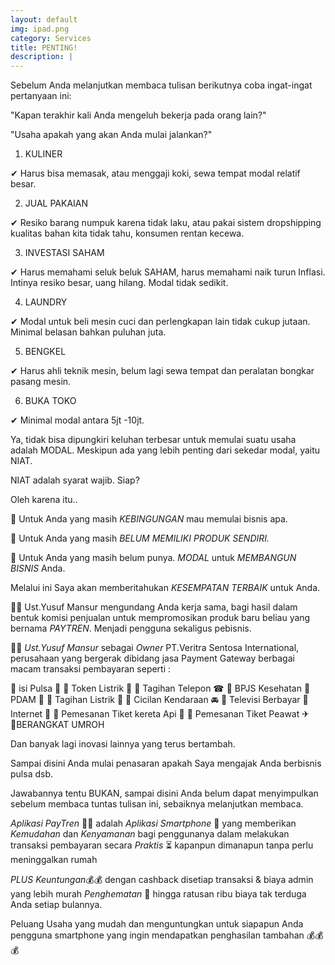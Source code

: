 ```yaml
---
layout: default
img: ipad.png
category: Services
title: PENTING!
description: |
---
```

Sebelum Anda melanjutkan membaca tulisan berikutnya coba ingat-ingat pertanyaan ini:

"Kapan terakhir kali Anda mengeluh bekerja pada orang lain?"

"Usaha apakah yang akan Anda mulai jalankan?"

1. KULINER

✔ Harus bisa memasak, atau menggaji koki, sewa tempat modal relatif besar.

2. JUAL PAKAIAN

✔ Resiko barang numpuk karena tidak laku, atau pakai sistem dropshipping kualitas bahan kita tidak tahu, konsumen rentan kecewa.

3. INVESTASI SAHAM

✔ Harus memahami seluk beluk SAHAM, harus memahami naik turun Inflasi. Intinya resiko besar, uang hilang. Modal tidak sedikit.

4. LAUNDRY

✔ Modal untuk beli mesin cuci dan perlengkapan lain tidak cukup jutaan. Minimal belasan bahkan puluhan juta.

5. BENGKEL

✔ Harus ahli teknik mesin, belum lagi sewa tempat dan peralatan bongkar pasang mesin.

6. BUKA TOKO

✔ Minimal modal antara 5jt -10jt.

Ya, tidak bisa dipungkiri keluhan terbesar untuk memulai suatu usaha adalah MODAL. Meskipun ada yang lebih penting dari sekedar modal, yaitu NIAT.

NIAT adalah syarat wajib. Siap?

Oleh karena itu..

🌠 Untuk Anda yang masih *KEBINGUNGAN* mau memulai bisnis apa.

🌠 Untuk Anda yang masih *BELUM MEMILIKI PRODUK SENDIRI.*

🌠 Untuk Anda yang masih belum punya. *MODAL* untuk *MEMBANGUN BISNIS* Anda.

Melalui ini Saya akan memberitahukan *KESEMPATAN TERBAIK* untuk Anda.

👳‍♀ Ust.Yusuf Mansur mengundang Anda kerja sama, bagi hasil dalam bentuk komisi penjualan untuk mempromosikan produk baru beliau yang bernama *PAYTREN*. Menjadi pengguna sekaligus pebisnis.

👳‍♀ *Ust.Yusuf Mansur* sebagai *Owner* PT.Veritra Sentosa International, perusahaan yang bergerak dibidang jasa Payment Gateway berbagai macam transaksi pembayaran seperti :

🔸 isi Pulsa 📱
🔹 Token Listrik 📛
🔸 Tagihan Telepon ☎
🔹 BPJS Kesehatan 
🔸 PDAM 🚰
🔹 Tagihan Listrik 📛
🔸 Cicilan Kendaraan 🚘
🔹 Televisi Berbayar 
🔸 Internet 📶
🔹 Pemesanan Tiket kereta Api 🚃
🔸 Pemesanan Tiket Peawat ✈
🔹BERANGKAT UMROH

Dan banyak lagi inovasi lainnya yang terus bertambah.

Sampai disini Anda mulai penasaran apakah Saya mengajak Anda berbisnis pulsa dsb.

Jawabannya tentu BUKAN, sampai disini Anda belum dapat menyimpulkan sebelum membaca tuntas tulisan ini, sebaiknya melanjutkan membaca.
 
*Aplikasi PayTren* 🚀🚀 adalah *Aplikasi Smartphone* 📱 yang memberikan *Kemudahan* dan *Kenyamanan* bagi penggunanya dalam melakukan transaksi pembayaran secara *Praktis* ⏳ kapanpun dimanapun tanpa perlu meninggalkan rumah 

*PLUS  Keuntungan*💰💰 dengan cashback disetiap transaksi & biaya admin yang lebih murah *Penghematan* 💸 hingga ratusan ribu biaya tak terduga Anda setiap bulannya.

Peluang Usaha yang mudah dan menguntungkan untuk siapapun Anda pengguna smartphone
yang ingin mendapatkan penghasilan tambahan 💰💰💰
